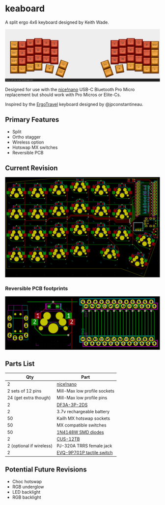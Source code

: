 # keaboard

A split ergo 4x6 keyboard designed by Keith Wade.

![keaboard](./images/keaboard_render.png)

Designed for use with the [nice!nano][nicenanoDocs] USB-C Bluetooth Pro Micro replacement
but should work with Pro Micros or Elite-Cs.

Inspired by the [ErgoTravel][ergotravel] keyboard designed by @jpconstantineau.

## Primary Features

- Split
- Ortho stagger
- Wireless option
- Hotswap MX switches
- Reversible PCB

## Current Revision

![Current revision](./PCB/keaboard_rev1/images/WIP_2020-08-22%2023-34-56.png)


### Reversible PCB footprints

![Reversible footprints](./PCB/keaboard_rev1/images/WIP_2020-08-22%2015-57-15.png)

## Parts List

| Qty                      | Part                                     |
| ------------------------ | ---------------------------------------- |
| 2                        | [nice!nano][nicenanoStore]               |
| 2 sets of 12 pins        | Mill-Max low profile sockets             |
| 24 (get extra though)    | Mill-Max low profile pins                |
| 2                        | [DF3A-3P-2DS][batterySocket]             |
| 2                        | 3.7v rechargeable battery                |
| 50                       | Kailh MX hotswap sockets                 |
| 50                       | MX compatible switches                   |
| 50                       | [1N4148W SMD diodes][diodes]             |
| 2                        | [CUS-12TB][slideSwitch]                  |
| 2 (optional if wireless) | PJ-320A TRRS female jack                 |
| 2                        | [EVQ-9P701P tactile switch](resetSwitch) |

## Potential Future Revisions

- Choc hotswap
- RGB underglow
- LED backlight
- RGB backlight

[nicenanoDocs]: https://docs.nicekeyboards.com/#/nice!nano/
[nicenanoStore]: https://splitkb.com/collections/keyboard-parts/products/nice-nano-rev1-0
[ergotravel]: https://github.com/jpconstantineau/ErgoTravel
[batterySocket]: https://www.digikey.com/product-detail/en/DF3A-3P-2DS/H3894-ND/560460
[diodes]: https://www.digikey.com/product-detail/en/1N4148W-G+RHG/1N4148W-GRHGCT-ND/7644279
[slideSwitch]: https://www.digikey.com/product-detail/en/nidec-copal-electronics/CUS-12TB/563-1102-1-ND/1124231
[resetSwitch]: https://www.digikey.com/product-detail/en/panasonic-electronic-components/EVQ-9P701P/P19095CT-ND/5872974
